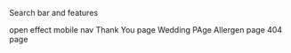 Search bar and features

open effect mobile nav
Thank You page
Wedding PAge
Allergen page
404 page

